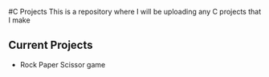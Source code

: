 #C Projects
This is a repository where I will be uploading any C projects that I make

## Current Projects
- Rock Paper Scissor game

